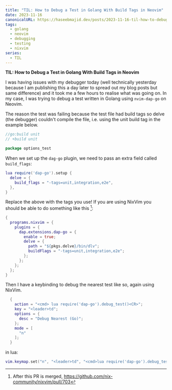 ```yaml
---
title: "TIL: How to Debug a Test in Golang With Build Tags in Neovim"
date: 2023-11-16
canonicalURL: https://haseebmajid.dev/posts/2023-11-16-til-how-to-debug-a-test-in-golang-with-build-tags-in-neovim
tags: 
  - golang
  - neovim
  - debugging
  - testing
  - nixvim
series:
  - TIL
---
```


**TIL: How to Debug a Test in Golang With Build Tags in Neovim**

I was having issues with my debugger today (well technically yesterday because I am publishing this a day later to spread
out my blog posts but same difference) and it took me a few hours to realise what was going on. In my case, I was 
trying to debug a test written in Golang using `nvim-dap-go` on Neovim.

The reason the test was failing  because the test file had build tags so delve (the debugger) couldn't compile 
the file, i.e. using the unit build tag in the example below.

```go
//go:build unit
// +build unit

package options_test
```

When we set up the `dag-go` plugin, we need to pass an extra field called `build_flags`:

```lua {hl_lines="3"}
lua require('dap-go').setup {
  delve = {
    build_flags = "-tags=unit,integration,e2e",
  },
}
```

Replace the above with the tags you use! If you are using NixVim you should be able to do something like this [^1]:

```nix
{
  programs.nixvim = {
    plugins = {
      dap.extensions.dap-go = {
        enable = true;
        delve = {
          path = "${pkgs.delve}/bin/dlv";
          buildFlags = "-tags=unit,integration,e2e";
        };
      };
    };
  };
}
```

Then I have a keybinding to debug the nearest test like so, again using NixVim.

```nix
  {
    action = "<cmd> lua require('dap-go').debug_test()<CR>";
    key = "<leader>td";
    options = {
      desc = "Debug Nearest (Go)";
    };
    mode = [
      "n"
    ];
  }
```

in lua:

```lua
vim.keymap.set("n", "<leader>td", "<cmd>lua require('dap-go').debug_test()<CR>")
```

[^1]: After this PR is merged, https://github.com/nix-community/nixvim/pull/703
